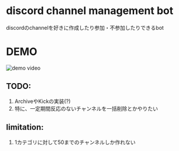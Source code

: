 
# discord channel management bot
discordのchannelを好きに作成したり参加・不参加したりできるbot 

# DEMO
![demo video](./docs/video/demo.gif)

## TODO: 
1. ArchiveやKickの実装(?)
2. 特に、一定期間反応のないチャンネルを一括削除とかやりたい

## limitation: 
1. 1カテゴリに対して50までのチャンネルしか作れない 
